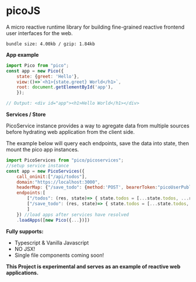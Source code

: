 # picoJS

A micro reactive runtime library for building fine-grained reactive frontend user interfaces for the web.

`bundle size: 4.00kb / gzip: 1.84kb`

**App example**
```js
import Pico from "pico";
const app = new Pico({
    state: {greet: 'Hello'},
    view:()=>`<h1>{state.greet} World</h1>`,
    root: document.getElementById('app'),
    });

// Output: <div id="app"><h1>Hello World</h1></div>
```

**Services / Store**

PicoService instance provides a way to agregate data from multiple sources before hydrating web application from the client side.

The example below will query each endpoints, save the data into state, then mount the pico app instances.

```js
import PicoServices from "pico/picoservices";
//setup service instance
const app = new PicoServices({
    call_oninit:["/api/todos"],
    domain:"https://localhost:3000",
    headerMap: {"/save_todo": {method:'POST', bearerToken:"picoUserPublicAuthToken"}},
    endpoints:[
        ["/todos": (res, state)=> { state.todos = [...state.todos, ...res.data];}],
        ["/save_todo": (res, state)=> { state.todos = [...state.todos, ...res.data]];
        ]
    }) //load apps after services have resolved
    .loadApps([new Pico({...})])
```

**Fully supports:**

- Typescript & Vanilla Javascript
- NO JSX!
- Single file components coming soon!

**This Project is experimental and serves as an example of reactive web applications.**

